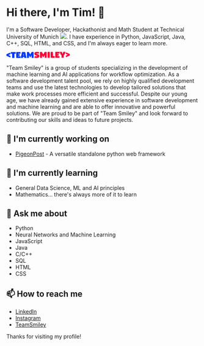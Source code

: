 # Hi there, I'm Tim! 👋

I'm a Software Developer, Hackathonist and Math Student at Technical University of Munich [<img src="https://upload.wikimedia.org/wikipedia/commons/thumb/c/c8/Logo_of_the_Technical_University_of_Munich.svg/320px-Logo_of_the_Technical_University_of_Munich.svg.png" height="12px">](https://cit.tum.de). I have experience in Python, JavaScript, Java, C++, SQL, HTML, and CSS, and I'm always eager to learn more.

[<img src="https://github.com/lstuma/lstuma/blob/main/teamsmiley.png" alt="TeamSmiley" width="33%">](https://teamsmiley.org)

"Team Smiley" is a group of students specializing in the development of machine learning and AI applications for workflow optimization. As a software development talent pool, we rely on highly qualified development teams and use the latest technologies to develop tailored solutions that make work processes more efficient and successful. Despite our young age, we have already gained extensive experience in software development and machine learning and are able to offer innovative and powerful solutions. We are proud to be part of "Team Smiley" and look forward to contributing our skills and ideas to future projects.

## 🔭 I'm currently working on
- [PigeonPost](https://github.com/TeamSmil3y/PigeonPost) - A versatile standalone python web framework

## 🌱 I'm currently learning
- General Data Science, ML and AI principles
- Mathematics... there's always more of it to learn

## 💬 Ask me about
- Python
- Neural Networks and Machine Learning
- JavaScript
- Java
- C/C++
- SQL
- HTML
- CSS

## 📫 How to reach me
- [LinkedIn](https://linkedin.com/in/tim-ruppert)
- [Instagram](https://instagram.com/timr.wrire)
- [TeamSmiley](https://teamsmiley.org)

Thanks for visiting my profile!
